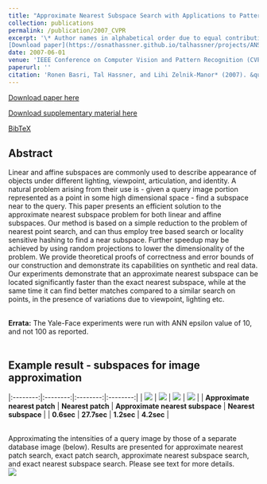 ```yaml
---
title: "Approximate Nearest Subspace Search with Applications to Pattern Recognition"
collection: publications
permalink: /publication/2007_CVPR
excerpt: '\* Author names in alphabetical order due to equal contribution <br/><br/>
[Download paper](https://osnathassner.github.io/talhassner/projects/ANS/BHZM_CVPR2007.pdf) '
date: 2007-06-01
venue: 'IEEE Conference on Computer Vision and Pattern Recognition (CVPR), Minneapolis'
paperurl: ''
citation: 'Ronen Basri, Tal Hassner, and Lihi Zelnik-Manor* (2007). &quot;Approximate Nearest Subspace Search with Applications to Pattern Recognition.&quot; <i>IEEE Conference on Computer Vision and Pattern Recognition (CVPR), Minneapolis</i>.'
---
```


[Download paper here](http://osnathassner.github.io/talhassner/projects/ANS/BHZM_CVPR2007.pdf)

[Download supplementary material here](http://osnathassner.github.io/talhassner/projects/ANS/BHZM_CVPR2007_supplementary.pdf)

[BibTeX](http://osnathassner.github.io/talhassner/projects/ANS/BibTeX.txt)

Abstract
------
Linear and affine subspaces are commonly used to describe appearance of objects under different lighting, viewpoint, articulation, and identity. A natural problem arising from their use is - given a query image portion represented as a point in some high dimensional space - find a subspace near to the query. This paper presents an efficient solution to the approximate nearest subspace problem for both linear and affine subspaces. Our method is based on a simple reduction to the problem of nearest point search, and can thus employ tree based search or locality sensitive hashing to find a near subspace. Further speedup may be achieved by using random projections to lower the dimensionality of the problem. We provide theoretical proofs of correctness and error bounds of our construction and demonstrate its capabilities on synthetic and real data. Our experiments demonstrate that an approximate nearest subspace can be located significantly faster than the exact nearest subspace, while at the same time it can find better matches compared to a similar search on points, in the presence of variations due to viewpoint, lighting etc.<br/><br/>

**Errata:** The Yale-Face experiments were run with ANN epsilon value of 10, and not 100 as reported.<br/><br/>

Example result - subspaces for image approximation
------

|:--------:|:--------:|:--------:|:--------:|
| <img src='https://osnathassner.github.io/talhassner/projects/ANS/IMG_001_ANN.jpg' Approximate Nearest Patch> | <img src='https://osnathassner.github.io/talhassner/projects/ANS/IMG_001_PNT.jpg' Nearest Patch> | <img src='https://osnathassner.github.io/talhassner/projects/ANS/IMG_001_ANS.jpg' Approximate Nearest Subspace> | <img src='https://osnathassner.github.io/talhassner/projects/ANS/IMG_001_LIN.jpg' Nearest Subspace> |
| **Approximate nearest patch** | **Nearest patch** | **Approximate nearest subspace** | **Nearest subspace** |
| **0.6sec** | **27.7sec** | **1.2sec** | **4.2sec** |

<br/>
Approximating the intensities of a query image by those of a separate database image (below). Results are presented for approximate nearest patch search, exact patch search, approximate nearest subspace search, and exact nearest subspace search. Please see text for more details.
<br/>
<img src='https://osnathassner.github.io/talhassner/projects/ANS/db_image.jpg' Database image>
